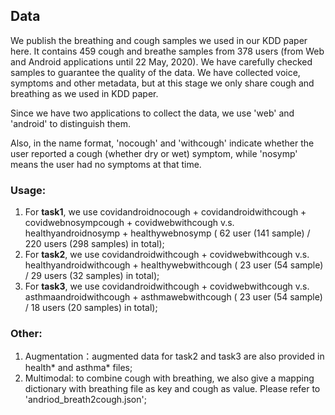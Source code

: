 ## Data

We publish the breathing and cough samples we used in our KDD paper here. It contains 459 cough and breathe samples from 378 users (from Web and Android applications until 22 May, 2020). We have carefully checked samples to guarantee the quality of the data. We have collected voice, symptoms and other metadata, but at this stage we only share cough and breathing as we used in KDD paper.

Since we have two applications to collect the data, we use 'web' and 'android' to distinguish them.

Also, in the name format, 'nocough' and 'withcough' indicate whether the user reported a cough (whether dry or wet) symptom, while 'nosymp' means the user had no symptoms at that time.

### Usage: 

1. For **task1**, we use covidandroidnocough + covidandroidwithcough + covidwebnosympcough + covidwebwithcough  v.s.  healthyandroidnosymp + healthywebnosymp  ( 62 user (141 sample) / 220 users (298 samples) in total);
2. For **task2**, we use covidandroidwithcough  + covidwebwithcough  v.s.   healthyandroidwithcough  + healthywebwithcough ( 23 user (54 sample) / 29 users (32 samples) in total);
3. For **task3**, we use covidandroidwithcough  + covidwebwithcough  v.s.   asthmaandroidwithcough  + asthmawebwithcough ( 23 user (54 sample) / 18 users (20 samples) in total);

### Other:

1. Augmentation：augmented data for task2 and task3 are also provided in health* and asthma* files;
2. Multimodal: to combine cough with breathing, we also give a mapping dictionary with breathing file as key and cough as  value. Please refer to 'andriod_breath2cough.json';

